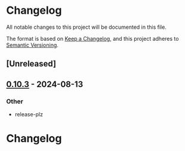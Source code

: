 # Changelog
All notable changes to this project will be documented in this file.

The format is based on [Keep a Changelog](https://keepachangelog.com/en/1.0.0/),
and this project adheres to [Semantic Versioning](https://semver.org/spec/v2.0.0.html).

## [Unreleased]

## [0.10.3](https://github.com/eRgo35/lyra/compare/v0.10.2...v0.10.3) - 2024-08-13

### Other
- release-plz
# Changelog
